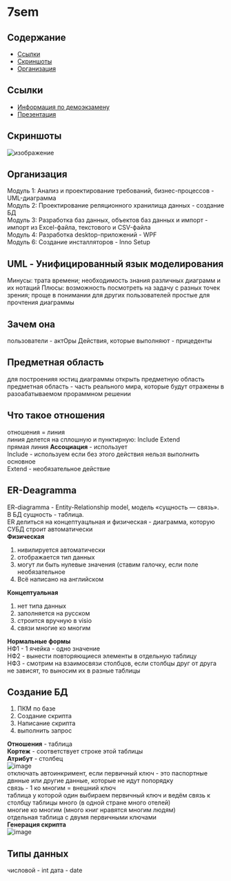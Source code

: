 # 7sem
## Содержание
- [Ссылки](https://github.com/sanyagribanov/7sem/blob/main/README.md#ссылки)
- [Скриншоты](https://github.com/sanyagribanov/7sem/blob/main/README.md#скриншоты)
- [Организация](https://github.com/sanyagribanov/7sem/blob/main/README.md#организация)
## Ссылки
- [Информация по демоэкзамену](https://api.dp.worldskills.ru/api/esatk/docs/4d0d9337-1f31-4306-89bb-f3b279e80642)
- [Презентация](https://vk.com/away.php?utf=1&to=https%3A%2F%2Fdocs.google.com%2Fdocument%2Fd%2F17dkgRFIxEAdOvFsUuCD5TGeWHCqcC7U-Ha5MJ0EfdtI%2Fedit%23)
## Скриншоты
![изображение](https://user-images.githubusercontent.com/86486142/188391263-0ad59825-ea59-4a24-8a28-72737fdf1875.png)
## Организация
Модуль 1: Анализ и проектирование требований, бизнес-процессов - UML-диаграмма<br>
Модуль 2: Проектирование реляционного хранилища данных - создание БД<br>
Модуль 3: Разработка баз данных, объектов баз данных и импорт - импорт из Excel-файла, текстового и CSV-файла<br>
Модуль 4: Разработка desktop-приложений - WPF<br>
Модуль 6: Создание инсталляторов - Inno Setup<br>
## UML - Унифицированный язык моделирования
Минусы:
трата времени;
необходимость знания различных диаграмм и их нотаций
Плюсы:
возможность посмотреть на задачу с разных точек зрения;
проще в понимании для других пользователей
простые для прочтения диаграммы
## Зачем она
пользователи - актОры
Действия, которые выполняют - прицеденты
## Предметная область
для построенияя юстиц диаграммы открыть предметную область<br>
предметная область - часть реального мира, которые будут отражены в разоабатываемом прораммном решении<br>
## Что такое отношения
отношения = линия<br>
линия делется на сплошную и пунктирную: Include Extend<br>
прямая линия <b>Ассоциация</b> - использует<br>
Include - используем если без этого действия нельзя выполнить основное<br>
Extend - необязательное действие<br>
## ЕR-Deagramma
ER-diagramma - Entity-Relationship model, модель «сущность — связь». В БД сущность - таблица.<br>
ER делиться на концептуацльная и физическая - диаграмма, которую СУБД строит автоматически<br>
<b>Физическая</b><br>
1. нивилируется автоматически<br>
2. отображается тип данных<br>
3. могут ли быть нулевые значения (ставим галочку, если поле необязательное<br>
4. Всё написано на английском<br>

<b>Концептуальная</b><br>
1. нет типа данных<br>
2. заполняется на русском<br>
3. строится вручную в visio<br>
4. связи многие ко многим<br>

<b>Нормальные формы</b><br>
НФ1 - 1 ячейка - одно значение<br>
НФ2 - вынести повторяющиеся элементы в отдельную таблицу<br>
НФ3 - смотрим на взаимосвязи столбцов, если столбцы друг от друга не зависят, то выносим их в разные таблицы<br>

## Создание БД<br>
1. ПКМ по базе<br>
2. Создание скрипта<br>
3. Написание скрипта<br>
4. выполнить запрос<br>

<b>Отношения</b> - таблица<br>
<b>Кортеж</b> - соответствует строке этой таблицы<br>
<b>Атрибут</b> - столбец<br>
![image](https://user-images.githubusercontent.com/90381005/189851799-a0516368-6a12-4597-931d-dea4d01b8bf6.png)<br>
отключать автоинкримент, если первичный ключ - это паспортные двнные или другие данные, которые не идут попорядку<br>
связь - 1 ко многим = внешний ключ<br>
таблица у которой один выбираем первичный ключ и ведём связь к столбцу таблицы много (в одной стране много отелей)<br>
многие ко многим (много книг нравятся многим людям)<br>
отдельная таблица с двумя первичными ключами<br>
<b>Генерация скрипта</b><br>
![image](https://user-images.githubusercontent.com/90381005/189865740-ef8d7f44-e9f1-4c48-b2cb-6f06d59fd966.png)<br>
## Типы данных<br>
числовой - int
дата - date



